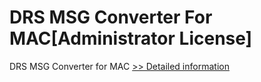 # DRS MSG Converter For MAC[Administrator License]
DRS MSG Converter for MAC
[>> Detailed information](https://secure.shareit.com/shareit/product.html?productid=301005035&affiliateid=200057808)